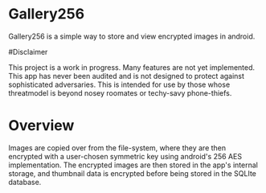 # Gallery256

Gallery256 is a simple way to store and view encrypted images in android.

#Disclaimer

This project is a work in progress. Many features are not yet implemented. This app has never been audited and is not designed to protect against sophisticated adversaries. This is intended for use by those whose threatmodel is beyond nosey roomates or techy-savy phone-thiefs.

# Overview

Images are copied over from the file-system, where they are then encrypted with a user-chosen symmetric key using android's 256 AES implementation. The encrypted images are then stored in the app's internal storage, and thumbnail data is encrypted before being stored in the SQLIte database.

